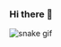 ### Hi there 👋

![snake gif](https://github.com/SEU_USUARIO/SEU_REPOSITORIO/blob/output/github-contribution-grid-snake.svg)
